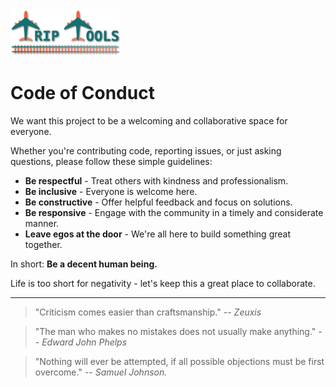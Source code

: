 <img src="src/tt/static/img/tt-logo-467x200.png" alt="Trip Tools Logo" height="75">

# Code of Conduct

We want this project to be a welcoming and collaborative space for everyone.

Whether you're contributing code, reporting issues, or just asking questions, please follow these simple guidelines:

- **Be respectful** - Treat others with kindness and professionalism.
- **Be inclusive** - Everyone is welcome here.
- **Be constructive** - Offer helpful feedback and focus on solutions.
- **Be responsive** - Engage with the community in a timely and considerate manner.
- **Leave egos at the door** - We're all here to build something great together.

In short: **Be a decent human being.**

Life is too short for negativity - let's keep this a great place to collaborate.

---

> "Criticism comes easier than craftsmanship."
> *-- Zeuxis*

> "The man who makes no mistakes does not usually make anything."
> *-- Edward John Phelps*

> "Nothing will ever be attempted, if all possible objections must be first overcome."
> *-- Samuel Johnson.*
